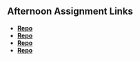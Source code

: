 ## Afternoon Assignment Links

* **[Repo](https://github.com/VarozzaEJ/bee_factory_vue)**
* **[Repo](https://github.com/VarozzaEJ/cwinstituteofart)**
* **[Repo](https://github.com/VarozzaEJ/<ASSIGNMENT_REPO>)**
* **[Repo](https://github.com/VarozzaEJ/<ASSIGNMENT_REPO>)**

